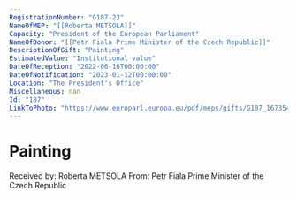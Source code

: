 ```yaml
---
RegistrationNumber: "G187-23"
NameOfMEP: "[[Roberta METSOLA]]"
Capacity: "President of the European Parliament"
NameOfDonor: "[[Petr Fiala Prime Minister of the Czech Republic]]"
DescriptionOfGift: "Painting"
EstimatedValue: "Institutional value"
DateOfReception: "2022-06-16T00:00:00"
DateOfNotification: "2023-01-12T00:00:00"
Location: "The President's Office"
Miscellaneous: nan
Id: "187"
LinkToPhoto: "https://www.europarl.europa.eu/pdf/meps/gifts/G187_1673540232461.jpeg#"
---
```


# Painting

Received by: Roberta METSOLA
From: Petr Fiala Prime Minister of the Czech Republic
